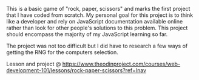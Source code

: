 This is a basic game of "rock, paper, scissors" and marks the first project that I have coded from scratch.
My personal goal for this project is to think like a developer and rely on JavaScript documentation available online rather than look for other people's solutions to this problem. 
This project should encompass the majority of my JavaScript learning so far.

The project was not too difficult but I did have to research a few ways of getting the RNG for the computers selection.

Lesson and project @ https://www.theodinproject.com/courses/web-development-101/lessons/rock-paper-scissors?ref=lnav
